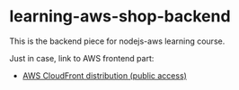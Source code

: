 # learning-aws-shop-backend


This is the backend piece for nodejs-aws learning course. 

Just in case, link to AWS frontend part: 
- [AWS CloudFront distribution (public access)](https://d3ve4700oxl5e4.cloudfront.net)
